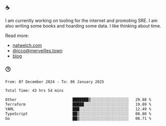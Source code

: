 ### ☕

I am currently working on tooling for the internet and promoting SRE. I am also writing some books and hoarding some data. I like thinking about time. 

Read more:

 - [natwelch.com](https://natwelch.com)
 - [@icco@merveilles.town](https://merveilles.town/@icco)
 - [blog](https://writing.natwelch.com)

### 🕒

<!--START_SECTION:waka-->

```txt
From: 07 December 2024 - To: 06 January 2025

Total Time: 43 hrs 54 mins

Other                         ███████▒░░░░░░░░░░░░░░░░░   29.88 %
Terraform                     █████░░░░░░░░░░░░░░░░░░░░   19.89 %
YAML                          ███░░░░░░░░░░░░░░░░░░░░░░   12.49 %
TypeScript                    ██▒░░░░░░░░░░░░░░░░░░░░░░   08.80 %
Go                            ██▒░░░░░░░░░░░░░░░░░░░░░░   08.71 %
```

<!--END_SECTION:waka-->
